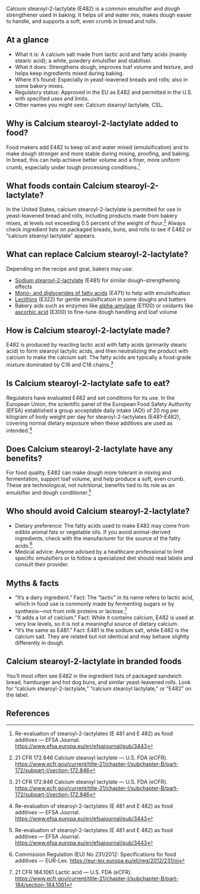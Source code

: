 Calcium stearoyl-2-lactylate (E482) is a common emulsifier and dough strengthener used in baking. It helps oil and water mix, makes dough easier to handle, and supports a soft, even crumb in bread and rolls.
<!--more-->

## At a glance
- What it is: A calcium salt made from lactic acid and fatty acids (mainly stearic acid); a white, powdery emulsifier and stabiliser.
- What it does: Strengthens dough, improves loaf volume and texture, and helps keep ingredients mixed during baking.
- Where it’s found: Especially in yeast-leavened breads and rolls; also in some bakery mixes.
- Regulatory status: Approved in the EU as E482 and permitted in the U.S. with specified uses and limits.
- Other names you might see: Calcium stearoyl lactylate, CSL.

## Why is Calcium stearoyl-2-lactylate added to food?
Food makers add E482 to keep oil and water mixed (emulsification) and to make dough stronger and more stable during mixing, proofing, and baking. In bread, this can help achieve better volume and a finer, more uniform crumb, especially under tough processing conditions.[^2]

## What foods contain Calcium stearoyl-2-lactylate?
In the United States, calcium stearoyl-2-lactylate is permitted for use in yeast-leavened bread and rolls, including products made from bakery mixes, at levels not exceeding 0.5 percent of the weight of flour.[^1] Always check ingredient lists on packaged breads, buns, and rolls to see if E482 or “calcium stearoyl lactylate” appears.

## What can replace Calcium stearoyl-2-lactylate?
Depending on the recipe and goal, bakers may use:
- [Sodium stearoyl-2-lactylate](/e481-sodium-stearoyl-2-lactylate) (E481) for similar dough-strengthening effects
- [Mono- and diglycerides of fatty acids](/e471-mono-and-diglycerides-of-fatty-acids) (E471) to help with emulsification
- [Lecithins](/e322-lecithins) (E322) for gentle emulsification in some doughs and batters
- Bakery aids such as enzymes like [alpha-amylase](/e1100-alpha-amylase) (E1100) or oxidants like [ascorbic acid](/e300-ascorbic-acid) (E300) to fine-tune dough handling and loaf volume

## How is Calcium stearoyl-2-lactylate made?
E482 is produced by reacting lactic acid with fatty acids (primarily stearic acid) to form stearoyl lactylic acids, and then neutralizing the product with calcium to make the calcium salt. The fatty acids are typically a food-grade mixture dominated by C16 and C18 chains.[^1]

## Is Calcium stearoyl-2-lactylate safe to eat?
Regulators have evaluated E482 and set conditions for its use. In the European Union, the scientific panel of the European Food Safety Authority (EFSA) established a group acceptable daily intake (ADI) of 20 mg per kilogram of body weight per day for stearoyl-2-lactylates (E481–E482), covering normal dietary exposure when these additives are used as intended.[^2]

## Does Calcium stearoyl-2-lactylate have any benefits?
For food quality, E482 can make dough more tolerant in mixing and fermentation, support loaf volume, and help produce a soft, even crumb. These are technological, not nutritional, benefits tied to its role as an emulsifier and dough conditioner.[^2]

## Who should avoid Calcium stearoyl-2-lactylate?
- Dietary preference: The fatty acids used to make E482 may come from edible animal fats or vegetable oils. If you avoid animal-derived ingredients, check with the manufacturer for the source of the fatty acids.[^3]
- Medical advice: Anyone advised by a healthcare professional to limit specific emulsifiers or to follow a specialized diet should read labels and consult their provider.

## Myths & facts
- “It’s a dairy ingredient.” Fact: The “lactic” in its name refers to lactic acid, which in food use is commonly made by fermenting sugars or by synthesis—not from milk proteins or lactose.[^4]
- “It adds a lot of calcium.” Fact: While it contains calcium, E482 is used at very low levels, so it is not a meaningful source of dietary calcium.
- “It’s the same as E481.” Fact: E481 is the sodium salt, while E482 is the calcium salt. They are related but not identical and may behave slightly differently in dough.

## Calcium stearoyl-2-lactylate in branded foods
You’ll most often see E482 in the ingredient lists of packaged sandwich bread, hamburger and hot dog buns, and similar yeast-leavened rolls. Look for “calcium stearoyl-2-lactylate,” “calcium stearoyl lactylate,” or “E482” on the label.

## References
[^1]: 21 CFR 172.846 Calcium stearoyl lactylate — U.S. FDA (eCFR). https://www.ecfr.gov/current/title-21/chapter-I/subchapter-B/part-172/subpart-I/section-172.846
[^2]: Re-evaluation of stearoyl-2-lactylates (E 481 and E 482) as food additives — EFSA Journal. https://www.efsa.europa.eu/en/efsajournal/pub/3443
[^3]: Commission Regulation (EU) No 231/2012: Specifications for food additives — EUR-Lex. https://eur-lex.europa.eu/eli/reg/2012/231/oj
[^4]: 21 CFR 184.1061 Lactic acid — U.S. FDA (eCFR). https://www.ecfr.gov/current/title-21/chapter-I/subchapter-B/part-184/section-184.1061
